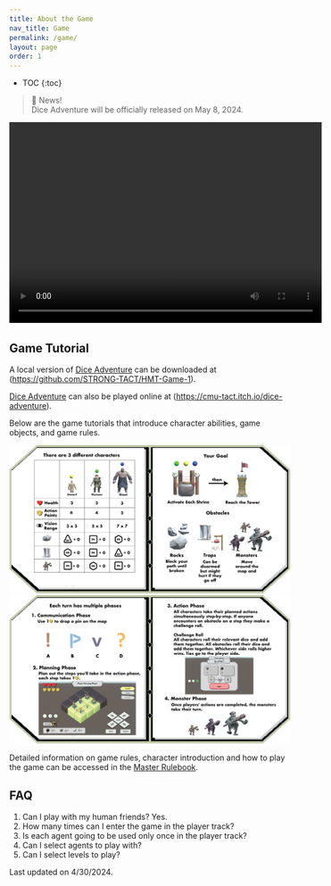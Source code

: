 ```yaml
---
title: About the Game
nav_title: Game
permalink: /game/
layout: page
order: 1
---
```


* TOC
{:toc}

> 📢 News! <br>
> Dice Adventure will be officially released on May 8, 2024.

<!-- <iframe src="https://drive.google.com/file/d/10ozpBUBhcdI-zaL6yqB92kNxnTbNI7kI/view"></iframe> -->

<video src="/files/DiceAdventureGameplayTrailer.mp4" width="560" height="360" controls></video>

## Game Tutorial
A local version of [Dice Adventure](https://github.com/STRONG-TACT/HMT-Game-1) can be downloaded at (https://github.com/STRONG-TACT/HMT-Game-1).

[Dice Adventure](https://cmu-tact.itch.io/dice-adventure) can also be played online at (https://cmu-tact.itch.io/dice-adventure).

Below are the game tutorials that introduce character abilities, game objects, and game rules.

<img src = "/files/38Asset97.png">
<img src = "/files/38Asset98.png">

Detailed information on game rules, character introduction and how to play the game can be accessed in the [Master Rulebook](https://docs.google.com/document/d/1YOSnrPz8EcrrrVsWRTMAMLsKLK9t8jRiTQkXvx9TB5E/edit?usp=sharing).


## FAQ

1. Can I play with my human friends?
Yes.
2. How many times can I enter the game in the player track?
3. Is each agent going to be used only once in the player track?
4. Can I select agents to play with?
5. Can I select levels to play?

Last updated on 4/30/2024.